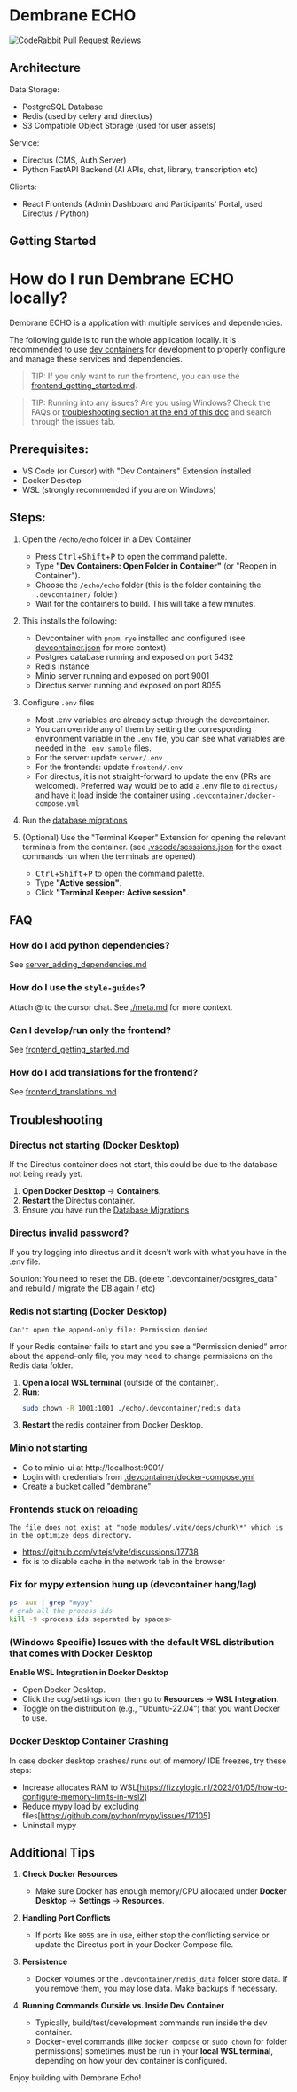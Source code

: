 # Dembrane ECHO

![CodeRabbit Pull Request Reviews](https://img.shields.io/coderabbit/prs/github/Dembrane/echo?utm_source=oss&utm_medium=github&utm_campaign=Dembrane%2Fecho&labelColor=171717&color=FF570A&link=https%3A%2F%2Fcoderabbit.ai&label=CodeRabbit+Reviews)

## Architecture

Data Storage:

- PostgreSQL Database
- Redis (used by celery and directus)
- S3 Compatible Object Storage (used for user assets)

Service:

- Directus (CMS, Auth Server)
- Python FastAPI Backend (AI APIs, chat, library, transcription etc)

Clients:

- React Frontends (Admin Dashboard and Participants' Portal, used Directus / Python)

## Getting Started

# How do I run Dembrane ECHO locally?

Dembrane ECHO is a application with multiple services and dependencies. 

The following guide is to run the whole application locally. it is recommended to use [dev containers](https://containers.dev/) for development to properly configure and manage these services and dependencies.

> TIP: If you only want to run the frontend, you can use the [frontend_getting_started.md](./docs/frontend_getting_started.md).

> TIP: Running into any issues? Are you using Windows? Check the FAQs or [troubleshooting section at the end of this doc](#troubleshooting) and search through the issues tab.

## Prerequisites:

- VS Code (or Cursor) with "Dev Containers" Extension installed
- Docker Desktop
- WSL (strongly recommended if you are on Windows)

## Steps:

1. Open the `/echo/echo` folder in a Dev Container

	- Press <kbd>Ctrl</kbd>+<kbd>Shift</kbd>+<kbd>P</kbd> to open the command palette.
	- Type **"Dev Containers: Open Folder in Container"** (or "Reopen in Container").
	- Choose the `/echo/echo` folder (this is the folder containing the `.devcontainer/` folder)
	- Wait for the containers to build. This will take a few minutes.

1. This installs the following:

	- Devcontainer with `pnpm`, `rye` installed and configured (see [devcontainer.json](.devcontainer/devcontainer.json) for more context)
	- Postgres database running and exposed on port 5432
	- Redis instance
	- Minio server running and exposed on port 9001
	- Directus server running and exposed on port 8055

1. Configure `.env` files

	- Most .env variables are already setup through the devcontainer.
	- You can override any of them by setting the corresponding environment variable in the `.env` file, you can see what variables are needed in the `.env.sample` files.
	- For the server: update `server/.env`
	- For the frontends: update `frontend/.env`
	- For directus, it is not straight-forward to update the env (PRs are welcomed). Preferred way would be to add a .env file to `directus/` and have it load inside the container using `.devcontainer/docker-compose.yml`

1. Run the [database migrations](./docs//database_migrations.md)

1. (Optional) Use the "Terminal Keeper" Extension for opening the relevant terminals from the container. (see [.vscode/sesssions.json](.vscode/sessions.json) for the exact commands run when the terminals are opened)

	- <kbd>Ctrl</kbd>+<kbd>Shift</kbd>+<kbd>P</kbd> to open the command palette.
	- Type **"Active session"**.
	- Click **"Terminal Keeper: Active session"**.

## FAQ

### How do I add python dependencies?

See [server_adding_dependencies.md](./docs/server_adding_dependencies.md)

### How do I use the `style-guides`?

Attach @<the style guide name> to the cursor chat. See [./meta.md](./meta.md) for more context.

### Can I develop/run only the frontend?

See [frontend_getting_started.md](./docs/frontend_getting_started.md)

### How do I add translations for the frontend?

See [frontend_translations.md](./docs/frontend_translations.md)


## Troubleshooting

### Directus not starting (Docker Desktop)

If the Directus container does not start, this could be due to the database not being ready yet.

1. **Open Docker Desktop** → **Containers**.
2. **Restart** the Directus container.
3. Ensure you have run the [Database Migrations](./docs/database_migrations.md)

### Directus invalid password?

If you try logging into directus and it doesn't work with what you have in the .env file.

Solution: You need to reset the DB. (delete ".devcontainer/postgres_data" and rebuild / migrate the DB again / etc)

### Redis not starting (Docker Desktop)

`Can't open the append-only file: Permission denied`

If your Redis container fails to start and you see a “Permission denied” error about the append-only file, you may need to change permissions on the Redis data folder.

1. **Open a local WSL terminal** (outside of the container).
2. **Run**:
   ```bash
   sudo chown -R 1001:1001 ./echo/.devcontainer/redis_data
   ```
3. **Restart** the redis container from Docker Desktop.

### Minio not starting 

- Go to minio-ui at http://localhost:9001/
- Login with credentials from [.devcontainer/docker-compose.yml](.devcontainer/docker-compose.yml)
- Create a bucket called "dembrane"

### Frontends stuck on reloading

`The file does not exist at "node_modules/.vite/deps/chunk\*" which is in the optimize deps directory.`

- https://github.com/vitejs/vite/discussions/17738
- fix is to disable cache in the network tab in the browser

### Fix for mypy extension hung up (devcontainer hang/lag)

```bash
ps -aux | grep "mypy"
# grab all the process ids
kill -9 <process ids seperated by spaces>
```

### (Windows Specific) Issues with the default WSL distribution that comes with Docker Desktop

**Enable WSL Integration in Docker Desktop**
   - Open Docker Desktop.
   - Click the cog/settings icon, then go to **Resources** → **WSL Integration**.
   - Toggle on the distribution (e.g., “Ubuntu-22.04”) that you want Docker to use.

### Docker Desktop Container Crashing

In case docker desktop crashes/ runs out of memory/ IDE freezes, try these steps: 
- Increase allocates RAM to WSL[https://fizzylogic.nl/2023/01/05/how-to-configure-memory-limits-in-wsl2]
- Reduce mypy load by excluding files[https://github.com/python/mypy/issues/17105]
- Uninstall mypy

## Additional Tips

1. **Check Docker Resources**

   - Make sure Docker has enough memory/CPU allocated under **Docker Desktop** → **Settings** → **Resources**.

2. **Handling Port Conflicts**

   - If ports like `8055` are in use, either stop the conflicting service or update the Directus port in your Docker Compose file.

3. **Persistence**

   - Docker volumes or the `.devcontainer/redis_data` folder store data. If you remove them, you may lose data. Make backups if necessary.

4. **Running Commands Outside vs. Inside Dev Container**
   - Typically, build/test/development commands run inside the dev container.
   - Docker-level commands (like `docker compose` or `sudo chown` for folder permissions) sometimes must be run in your **local WSL terminal**, depending on how your dev container is configured.


Enjoy building with Dembrane Echo!
